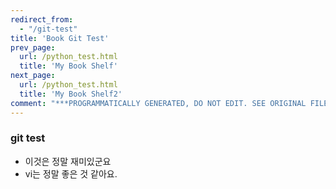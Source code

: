 ```yaml
---
redirect_from:
  - "/git-test"
title: 'Book Git Test'
prev_page:
  url: /python_test.html
  title: 'My Book Shelf'
next_page:
  url: /python_test.html
  title: 'My Book Shelf2'
comment: "***PROGRAMMATICALLY GENERATED, DO NOT EDIT. SEE ORIGINAL FILES IN /content***"
---
```

### git test
* 이것은 정말 재미있군요
* vi는 정말 좋은 것 같아요.

